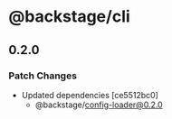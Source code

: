 # @backstage/cli

## 0.2.0
### Patch Changes

- Updated dependencies [ce5512bc0]
  - @backstage/config-loader@0.2.0
